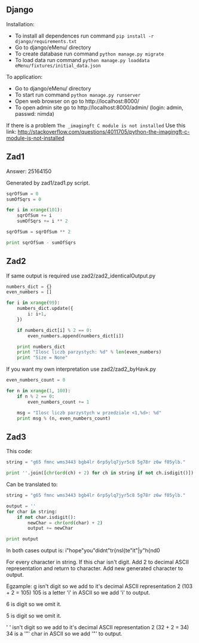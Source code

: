 ## Django ##

Installation:
* To install all dependences run command `pip install -r django/requirements.txt`
* Go to django/eMenu/ directory
* To create database run command `python manage.py migrate` 
* To load data run command `python manage.py loaddata eMenu/fixtures/initial_data.json`

To application:
* Go to django/eMenu/ directory
* To start run command `python manage.py runserver`
* Open web browser on go to http://localhost:8000/
* To open admin site go to http://localhost:8000/admin/ (login: admin, passwd: nimda)


If there is a problem `The _imagingft C module is not installed` 
Use this link:
http://stackoverflow.com/questions/4011705/python-the-imagingft-c-module-is-not-installed

## Zad1 ##

Answer: 25164150

Generated by zad1/zad1.py script.
```python
sqrOfSum = 0
sumOfSqrs = 0

for i in xrange(101):
    sqrOfSum += i
    sumOfSqrs += i ** 2

sqrOfSum = sqrOfSum ** 2

print sqrOfSum - sumOfSqrs
```

## Zad2 ##

If same output is required use zad2/zad2_identicalOutput.py
```python
numbers_dict = {}
even_numbers = []

for i in xrange(99):
    numbers_dict.update({
        i: i+1,
    })

    if numbers_dict[i] % 2 == 0:
        even_numbers.append(numbers_dict[i])

    print numbers_dict
    print "Ilosc liczb parzystych: %d" % len(even_numbers)
    print "Size = None"
```

If you want my own interpretation use zad2/zad2_byHavk.py
```python
even_numbers_count = 0

for n in xrange(1, 100):
    if n % 2 == 0:
        even_numbers_count += 1

    msg = "Ilosc liczb parzystych w przedziale <1,%d>: %d"
    print msg % (n, even_numbers_count)
```

## Zad3 ##

This code:
```python
string = "g65 fmnc wms3443 bgb4lr 6rp5ylq7jyr5c8 5g78r z6w f05ylb."

print ''.join([chr(ord(ch) + 2) for ch in string if not ch.isdigit()])
```

Can be translated to:
```python
string = "g65 fmnc wms3443 bgb4lr 6rp5ylq7jyr5c8 5g78r z6w f05ylb."

output = ''
for char in string: 
    if not char.isdigit():
        newChar = chr(ord(char) + 2)
        output += newChar

print output
```

In both cases output is: 
i"hope"you"didnt"tr{nsl{te"it"|y"h{nd0

For every character in string. If this char isn't digit. Add 2 to decimal ASCII representation and return to character. Add new generated character to output. 

Egzample:
g isn't digit so we add to it's decimal ASCII representation 2 (103 + 2 = 105)
105 is a letter 'i' in ASCII so we add 'i' to output.

6 is digit so we omit it.

5 is digit so we omit it.

' ' isn't digit so we add to it's decimal ASCII representation 2 (32 + 2 = 34)
34 is a '"' char in ASCII so we add '"' to output.


